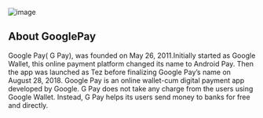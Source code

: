 ![image](https://github.com/vananu/Gpay-TD/assets/134517189/120e48ad-e67a-49a9-ade7-8f9f58ce3ede)
## About GooglePay
Google Pay( G Pay), was founded on May 26, 2011.Initially started as Google Wallet, this online payment platform changed its name to Android Pay. Then the app was launched as Tez before finalizing Google Pay’s name on August 28, 2018. Google Pay is an online wallet-cum digital payment app developed by Google.  G Pay does not take any charge from the users using Google Wallet. Instead, G Pay helps its users send money to banks for free and directly.
